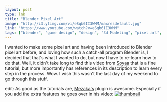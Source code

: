 ```yaml
---
layout: post
type: lnk
title: "Blender Pixel Art"
image: "http://i3.ytimg.com/vi/eSqb6II3WMM/maxresdefault.jpg"
link: "https://www.youtube.com/watch?v=eSqb6II3WMM"
tags: ["blender", "game design", "design", "3d Modeling", "pixel art", "art", "how to", "reference", "youtube"]
---
```


I wanted to make some pixel art and having been introduced to Blender pixel art before, and loving how such a catch-all program Blender is, I decided that that's what I wanted to do, but now I have to re-learn how to do that.  Well, it didn't take long to find this video from [Soyaa](https://www.youtube.com/channel/UCk0taWcQZnzVYN1qcSnwlpg) that is a fine tutorial, but more importantly has references in its description to learn every step in the process.  Wow.  I wish this wasn't the last day of my weekend to go through this stuff.

edit: As good as the tutorials are, [Mezaka's](https://www.youtube.com/channel/UCEbQnZQQtzATJreYx78uw6A) plugin is awesome.  Especially if you add the extra features he goes over in his video:
[![thumbnail](http://i3.ytimg.com/vi/Cwh_TpouPfQ/maxresdefault.jpg)](https://www.youtube.com/watch?v=Cwh_TpouPfQ)
